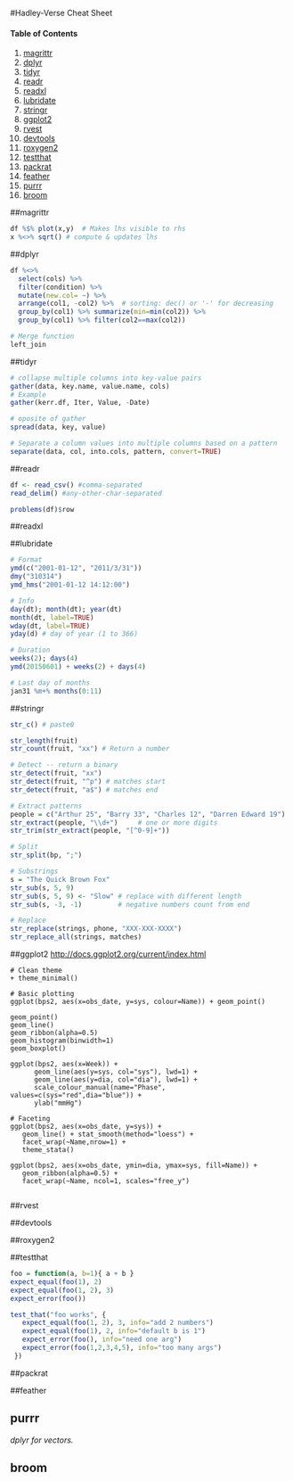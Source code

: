 #Hadley-Verse Cheat Sheet

#### Table of Contents
1. [magrittr](#magrittr)
5. [dplyr](#dplyr)
4. [tidyr](#tidyr)
2. [readr](#readr)
2. [readxl](#readxl)
2. [lubridate](#lubridate)
3. [stringr](#stringr)
7. [ggplot2](#ggplot2)
9. [rvest](#rvest)
9. [devtools](#devtools)
9. [roxygen2](#roxygen2)
9. [testthat](#testthat)
9. [packrat](#packrat)
1. [feather](#feather)
2. [purrr](#purrr)
3. [broom](#broom)

##magrittr
```r
df %$% plot(x,y)  # Makes lhs visible to rhs
x %<>% sqrt() # compute & updates lhs 
```

##dplyr
```r
df %<>% 
  select(cols) %>%
  filter(condition) %>% 
  mutate(new.col= ~) %>% 
  arrange(col1, -col2) %>%  # sorting: dec() or '-' for decreasing
  group_by(col1) %>% summarize(min=min(col2)) %>% 
  group_by(col1) %>% filter(col2==max(col2))

# Merge function
left_join

```

##tidyr
```r
# collapse multiple columns into key-value pairs
gather(data, key.name, value.name, cols) 
# Example
gather(kerr.df, Iter, Value, -Date)

# oposite of gather
spread(data, key, value)

# Separate a column values into multiple columns based on a pattern
separate(data, col, into.cols, pattern, convert=TRUE)

```

##readr
```r
df <- read_csv() #comma-separated
read_delim() #any-other-char-separated

problems(df)$row
```

##readxl

##lubridate
```r
# Format
ymd(c("2001-01-12", "2011/3/31"))
dmy("310314")
ymd_hms("2001-01-12 14:12:00")

# Info
day(dt); month(dt); year(dt)
month(dt, label=TRUE)
wday(dt, label=TRUE)
yday(d) # day of year (1 to 366)

# Duration
weeks(2); days(4)
ymd(20150601) + weeks(2) + days(4)

# Last day of months
jan31 %m+% months(0:11)
```

##stringr
```r
str_c() # paste0

str_length(fruit)
str_count(fruit, "xx") # Return a number

# Detect -- return a binary
str_detect(fruit, "xx") 
str_detect(fruit, "^p") # matches start
str_detect(fruit, "a$") # matches end

# Extract patterns
people = c("Arthur 25", "Barry 33", "Charles 12", "Darren Edward 19")
str_extract(people, "\\d+")     # one or more digits
str_trim(str_extract(people, "[^0-9]+"))

# Split
str_split(bp, ";")

# Substrings
s = "The Quick Brown Fox"
str_sub(s, 5, 9)
str_sub(s, 5, 9) <- "Slow" # replace with different length
str_sub(s, -3, -1)         # negative numbers count from end

# Replace
str_replace(strings, phone, "XXX-XXX-XXXX")
str_replace_all(strings, matches)
```

##ggplot2
http://docs.ggplot2.org/current/index.html
```
# Clean theme
+ theme_minimal()

# Basic plotting
ggplot(bps2, aes(x=obs_date, y=sys, colour=Name)) + geom_point()
    
geom_point()
geom_line()
geom_ribbon(alpha=0.5)
geom_histogram(binwidth=1)
geom_boxplot()

ggplot(bps2, aes(x=Week)) +
      geom_line(aes(y=sys, col="sys"), lwd=1) +
      geom_line(aes(y=dia, col="dia"), lwd=1) +
      scale_colour_manual(name="Phase", values=c(sys="red",dia="blue")) +
      ylab("mmHg")
      
# Faceting
ggplot(bps2, aes(x=obs_date, y=sys)) +
   geom_line() + stat_smooth(method="loess") +
   facet_wrap(~Name,nrow=1) +
   theme_stata()
   
ggplot(bps2, aes(x=obs_date, ymin=dia, ymax=sys, fill=Name)) +
   geom_ribbon(alpha=0.5) +
   facet_wrap(~Name, ncol=1, scales="free_y")
      
```

##rvest

##devtools

##roxygen2

##testthat
```r
foo = function(a, b=1){ a + b }
expect_equal(foo(1), 2)
expect_equal(foo(1, 2), 3)
expect_error(foo())

test_that("foo works", {
   expect_equal(foo(1, 2), 3, info="add 2 numbers")
   expect_equal(foo(1), 2, info="default b is 1")
   expect_error(foo(), info="need one arg")
   expect_error(foo(1,2,3,4,5), info="too many args")
 })

```

##packrat

##feather

## purrr
*dplyr for vectors.* 

## broom


